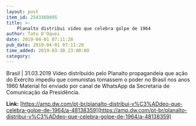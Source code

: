 ```yaml
---
layout: post
item_id: 2543360495
title: >-
    Planalto distribui vídeo que celebra golpe de 1964
author: Tatu D'Oquei
date: 2019-04-01 07:11:28
pub_date: 2019-04-01 07:11:28
time_added: 2019-03-30 23:00:00
category: 
---
```


Brasil | 31.03.2019 Vídeo distribuído pelo Planalto propagandeia que ação do Exército impediu que comunistas tomassem o poder no Brasil nos anos 1960 Material foi enviado por canal de WhatsApp da Secretaria de Comunicação da Presidência.

**Link:** [https://amp.dw.com/pt-br/planalto-distribui-v%C3%ADdeo-que-celebra-golpe-de-1964/a-48138359](https://amp.dw.com/pt-br/planalto-distribui-v%C3%ADdeo-que-celebra-golpe-de-1964/a-48138359)

